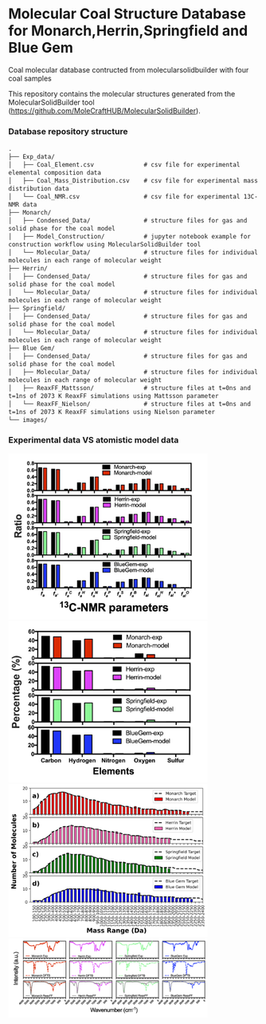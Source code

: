 # Molecular Coal Structure Database for Monarch,Herrin,Springfield and Blue Gem

Coal molecular database contructed from molecularsolidbuilder with four coal samples

This repository contains the molecular structures generated from the MolecularSolidBuilder tool (https://github.com/MoleCraftHUB/MolecularSolidBuilder).

### Database repository structure

    .
    ├── Exp_data/
    │   ├── Coal_Element.csv              # csv file for experimental elemental composition data
    │   ├── Coal_Mass_Distribution.csv    # csv file for experimental mass distribution data
    │   └── Coal_NMR.csv                  # csv file for experimental 13C-NMR data
    ├── Monarch/                          
    │   ├── Condensed_Data/               # structure files for gas and solid phase for the coal model
    │   ├── Model_Construction/           # jupyter notebook example for construction workflow using MolecularSolidBuilder tool
    │   └── Molecular_Data/               # structure files for individual molecules in each range of molecular weight
    ├── Herrin/                    
    │   ├── Condensed_Data/               # structure files for gas and solid phase for the coal model
    │   └── Molecular_Data/               # structure files for individual molecules in each range of molecular weight
    ├── Springfield/                    
    │   ├── Condensed_Data/               # structure files for gas and solid phase for the coal model
    │   └── Molecular_Data/               # structure files for individual molecules in each range of molecular weight
    ├── Blue Gem/                    
    │   ├── Condensed_Data/               # structure files for gas and solid phase for the coal model
    │   ├── Molecular_Data/               # structure files for individual molecules in each range of molecular weight
    │   ├── ReaxFF_Mattsson/              # structure files at t=0ns and t=1ns of 2073 K ReaxFF simulations using Mattsson parameter
    │   └── ReaxFF_Nielson/               # structure files at t=0ns and t=1ns of 2073 K ReaxFF simulations using Nielson parameter
    └── images/

### Experimental data VS atomistic model data

<img src="./images/exp-VS-model_13cnmr.png" width="400">

<img src="./images/exp-VS-model_Elements.png" width="400">

<img src="./images/exp-VS-model_Mass-distribution.png" width="400">

<img src="./images/exp-VS-model_IRspectra.png" width="400">


